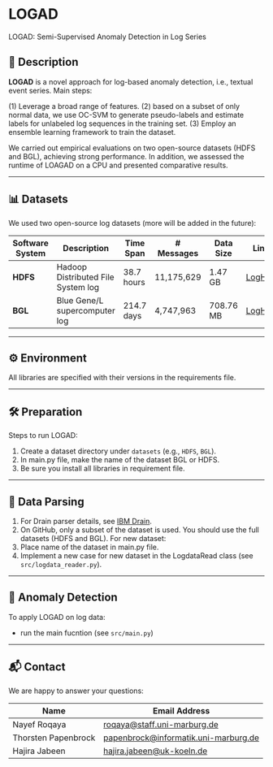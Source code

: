 # LOGAD
LOGAD: Semi-Supervised Anomaly Detection in Log Series

## 📌 Description
**LOGAD** is a novel approach for log-based anomaly detection, i.e., textual event series.
Main steps:

(1) Leverage a broad range of features.
(2) based on a subset of only normal data, we use OC-SVM to generate pseudo-labels and estimate labels for unlabeled log sequences in the training set.
(3) Employ an ensemble learning framework to train the dataset.

We carried out empirical evaluations on two open-source datasets (HDFS and BGL), achieving strong performance.
In addition, we assessed the runtime of LOAGAD on a CPU and presented comparative results.

---
## 📊 Datasets
We used two open-source log datasets (more will be added in the future):

| Software System | Description                          | Time Span  | # Messages   | Data Size | Link |
|-----------------|--------------------------------------|------------|--------------|-----------|------|
| **HDFS**        | Hadoop Distributed File System log   | 38.7 hours | 11,175,629   | 1.47 GB   | [LogHub](https://github.com/logpai/loghub) |
| **BGL**         | Blue Gene/L supercomputer log        | 214.7 days | 4,747,963    | 708.76 MB | [LogHub](https://github.com/logpai/loghub)  |
---
## ⚙️ Environment
All libraries are specified with their versions in the requirements file.

---
## 🛠️ Preparation
Steps to run LOGAD:

1. Create a dataset directory under `datasets` (e.g., `HDFS`, `BGL`).
2. In main.py file, make the name of the dataset BGL or HDFS.
3. Be sure you install all libraries in requirement file.
---
## 📌 Data Parsing
1. For Drain parser details, see [IBM Drain](https://github.com/logpai/logparser/tree/main/logparser/Drain).
2. On GitHub, only a subset of the dataset is used. You should use the full datasets (HDFS and BGL).
   For new dataset: 
1. Place name of the dataset in main.py file.  
2. Implement a new case for new dataset in the LogdataRead class (see `src/logdata_reader.py`).
---
## 🚨 Anomaly Detection
To apply LOGAD on log data:
* run the main fucntion (see `src/main.py`)
---
## 📬 Contact
We are happy to answer your questions:   

| Name               | Email Address                             |
|--------------------|-------------------------------------------|
| Nayef Roqaya       | roqaya@staff.uni-marburg.de               |
| Thorsten Papenbrock| papenbrock@informatik.uni-marburg.de      |
| Hajira Jabeen      | hajira.jabeen@uk-koeln.de                 |
  



   
